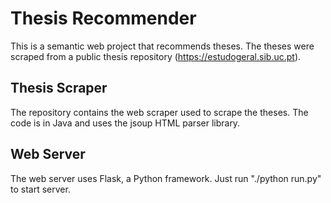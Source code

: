 # Thesis Recommender

This is a semantic web project that recommends theses. The theses were scraped from a public thesis repository (https://estudogeral.sib.uc.pt).

## Thesis Scraper

The repository contains the web scraper used to scrape the theses. The code is in Java and uses the jsoup HTML parser library.

## Web Server

The web server uses Flask, a Python framework. Just run "./python run.py" to start server.